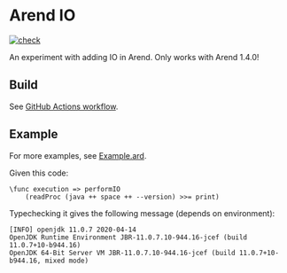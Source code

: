 # Arend IO

[![check](https://github.com/ice1000/arend-io/workflows/check/badge.svg)](https://github.com/ice1000/arend-io/actions/runs/157748792)

An experiment with adding IO in Arend.
Only works with Arend 1.4.0!

## Build

See [GitHub Actions workflow](/.github/workflows/gradle.yml).

## Example

For more examples, see [Example.ard](/test/Example.ard).

Given this code:

```arend
\func execution => performIO
    (readProc (java ++ space ++ --version) >>= print)
```

Typechecking it gives the following message (depends on environment):

```
[INFO] openjdk 11.0.7 2020-04-14
OpenJDK Runtime Environment JBR-11.0.7.10-944.16-jcef (build 11.0.7+10-b944.16)
OpenJDK 64-Bit Server VM JBR-11.0.7.10-944.16-jcef (build 11.0.7+10-b944.16, mixed mode)
```
